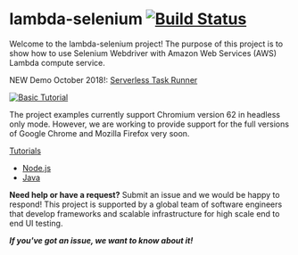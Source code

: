 # lambda-selenium [![Build Status](https://travis-ci.org/blackboard/lambda-selenium.svg?branch=master)](https://travis-ci.org/blackboard/lambda-selenium)

Welcome to the lambda-selenium project! The purpose of this project is to show how to use Selenium Webdriver with Amazon Web Services (AWS) Lambda compute service. 

NEW Demo October 2018!:  [Serverless Task Runner](serverless-task-runner)

[![Basic Tutorial](https://blackboard.github.io/lambda-selenium/node_thumb.png)](https://blackboard.github.io/lambda-selenium/node_quickstart.webm "Basic Tutorial")

The project examples currently support Chromium version 62 in headless only mode.  However, we are working to provide support for the full versions of Google Chrome and Mozilla Firefox very soon.

 [Tutorials](https://blackboard.github.io/lambda-selenium/)
- [Node.js](https://blackboard.github.io/lambda-selenium/node-tutorial.html)
- [Java](https://blackboard.github.io/lambda-selenium/java-tutorial.html)

**Need help or have a request?** Submit an issue and we would be happy to respond! This project is supported by a global team of software engineers that develop frameworks and scalable infrastructure for high scale end to end UI testing. 

***If you've got an issue, we want to know about it!***

